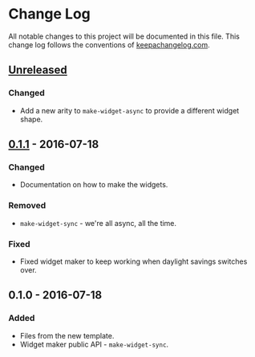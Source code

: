 # Change Log
All notable changes to this project will be documented in this file. This change log follows the conventions of [keepachangelog.com](http://keepachangelog.com/).

## [Unreleased]
### Changed
- Add a new arity to `make-widget-async` to provide a different widget shape.

## [0.1.1] - 2016-07-18
### Changed
- Documentation on how to make the widgets.

### Removed
- `make-widget-sync` - we're all async, all the time.

### Fixed
- Fixed widget maker to keep working when daylight savings switches over.

## 0.1.0 - 2016-07-18
### Added
- Files from the new template.
- Widget maker public API - `make-widget-sync`.

[Unreleased]: https://github.com/your-name/jjdbc/compare/0.1.1...HEAD
[0.1.1]: https://github.com/your-name/jjdbc/compare/0.1.0...0.1.1
